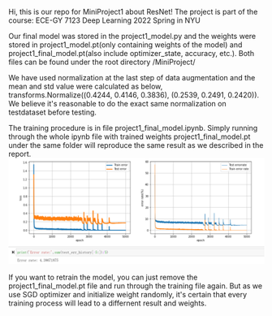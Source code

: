Hi, this is our repo for MiniProject1 about ResNet! The project is part of the course: ECE-GY 7123 Deep Learning 2022 Spring in NYU

Our final model was stored in the project1_model.py and the weights were stored in project1_model.pt(only containing weights of the model) and project1_final_model.pt(also include optimizer_state, accuracy, etc.).
Both files can be found under the root directory /MiniProject/

We have used normalization at the last step of data augmentation and the mean and std value were calculated as below,
transforms.Normalize((0.4244, 0.4146, 0.3836), (0.2539, 0.2491, 0.2420)).
We believe it's reasonable to do the exact same normalization on testdataset before testing.

The training procedure is in file project1_final_model.ipynb. Simply running through the whole ipynb file with trained weights project1_final_model.pt under the same folder will reproduce the same result as we described in the report. 
![alt text](https://github.com/Eziolin1/MiniProject1/blob/master/final_result.png)

If you want to retrain the model, you can just remove the project1_final_model.pt file and run through the training file again. But as we use SGD optimizer and initialize weight randomly, it's certain that every training process will lead to a differnent result and weights.
